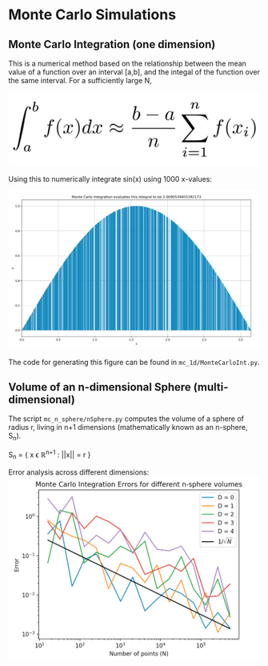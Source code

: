 # Monte Carlo Simulations

## Monte Carlo Integration (one dimension)
This is a numerical method based on the relationship between the mean value of a function over an interval [a,b], and the integal of the function over the same interval. For a sufficiently large N,

![Monte Carlo Integration Formula](./plots/MonteCarloInt.png)

Using this to numerically integrate sin(x) using 1000 x-values:

![Monte Carlo in action](./plots/MonteSS.png)

The code for generating this figure can be found in `mc_1d/MonteCarloInt.py`.

## Volume of an n-dimensional Sphere (multi-dimensional)
The script `mc_n_sphere/nSphere.py` computes the volume of a sphere of radius r, living in n+1 dimensions (mathematically known as an n-sphere, S<sub>n</sub>).

S<sub>n</sub> = { x ϵ ℝ<sup>n+1</sup> : ||x|| = r }

Error analysis across different dimensions:
<img src="./plots/nSphereErr.png" alt="Integration Error as a function of points used">